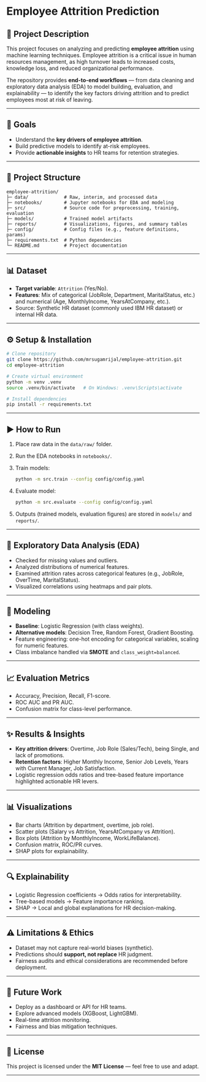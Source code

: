 # Employee Attrition Prediction

## 📌 Project Description

This project focuses on analyzing and predicting **employee attrition** using machine learning techniques. Employee attrition is a critical issue in human resources management, as high turnover leads to increased costs, knowledge loss, and reduced organizational performance.

The repository provides **end-to-end workflows** — from data cleaning and exploratory data analysis (EDA) to model building, evaluation, and explainability — to identify the key factors driving attrition and to predict employees most at risk of leaving.

---

## 🎯 Goals

* Understand the **key drivers of employee attrition**.
* Build predictive models to identify at-risk employees.
* Provide **actionable insights** to HR teams for retention strategies.

---

## 📂 Project Structure

```
employee-attrition/
├─ data/             # Raw, interim, and processed data
├─ notebooks/        # Jupyter notebooks for EDA and modeling
├─ src/              # Source code for preprocessing, training, evaluation
├─ models/           # Trained model artifacts
├─ reports/          # Visualizations, figures, and summary tables
├─ config/           # Config files (e.g., feature definitions, params)
├─ requirements.txt  # Python dependencies
└─ README.md         # Project documentation
```

---

## 📊 Dataset

* **Target variable**: `Attrition` (Yes/No).
* **Features**: Mix of categorical (JobRole, Department, MaritalStatus, etc.) and numerical (Age, MonthlyIncome, YearsAtCompany, etc.).
* Source: Synthetic HR dataset (commonly used IBM HR dataset) or internal HR data.

---

## ⚙️ Setup & Installation

```bash
# Clone repository
git clone https://github.com/mrsugamrijal/employee-attrition.git
cd employee-attrition

# Create virtual environment
python -m venv .venv
source .venv/bin/activate   # On Windows: .venv\Scripts\activate

# Install dependencies
pip install -r requirements.txt
```

---

## ▶️ How to Run

1. Place raw data in the `data/raw/` folder.
2. Run the EDA notebooks in `notebooks/`.
3. Train models:

   ```bash
   python -m src.train --config config/config.yaml
   ```
4. Evaluate model:

   ```bash
   python -m src.evaluate --config config/config.yaml
   ```
5. Outputs (trained models, evaluation figures) are stored in `models/` and `reports/`.

---

## 🔎 Exploratory Data Analysis (EDA)

* Checked for missing values and outliers.
* Analyzed distributions of numerical features.
* Examined attrition rates across categorical features (e.g., JobRole, OverTime, MaritalStatus).
* Visualized correlations using heatmaps and pair plots.

---

## 🤖 Modeling

* **Baseline**: Logistic Regression (with class weights).
* **Alternative models**: Decision Tree, Random Forest, Gradient Boosting.
* Feature engineering: one-hot encoding for categorical variables, scaling for numeric features.
* Class imbalance handled via **SMOTE** and `class_weight=balanced`.

---

## 📈 Evaluation Metrics

* Accuracy, Precision, Recall, F1-score.
* ROC AUC and PR AUC.
* Confusion matrix for class-level performance.

---

## ✨ Results & Insights

* **Key attrition drivers**: Overtime, Job Role (Sales/Tech), being Single, and lack of promotions.
* **Retention factors**: Higher Monthly Income, Senior Job Levels, Years with Current Manager, Job Satisfaction.
* Logistic regression odds ratios and tree-based feature importance highlighted actionable HR levers.

---

## 📊 Visualizations

* Bar charts (Attrition by department, overtime, job role).
* Scatter plots (Salary vs Attrition, YearsAtCompany vs Attrition).
* Box plots (Attrition by MonthlyIncome, WorkLifeBalance).
* Confusion matrix, ROC/PR curves.
* SHAP plots for explainability.

---

## 🔍 Explainability

* Logistic Regression coefficients → Odds ratios for interpretability.
* Tree-based models → Feature importance ranking.
* SHAP → Local and global explanations for HR decision-making.

---

## ⚠️ Limitations & Ethics

* Dataset may not capture real-world biases (synthetic).
* Predictions should **support, not replace** HR judgment.
* Fairness audits and ethical considerations are recommended before deployment.

---

## 🚀 Future Work

* Deploy as a dashboard or API for HR teams.
* Explore advanced models (XGBoost, LightGBM).
* Real-time attrition monitoring.
* Fairness and bias mitigation techniques.

---

## 📜 License

This project is licensed under the **MIT License** — feel free to use and adapt.

---
